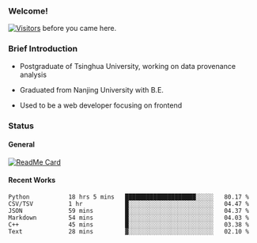 ### Welcome!

[![Visitors](https://visitor-badge.laobi.icu/badge?page_id=HermitSun.HermitSun)]() before you came here.

### Brief Introduction

- Postgraduate of Tsinghua University, working on data provenance analysis

- Graduated from Nanjing University with B.E.

- Used to be a web developer focusing on frontend

### Status

#### General

[![ReadMe Card](https://github-readme-stats.hermitsun.vercel.app/api?username=HermitSun&count_private=true&show_icons=true)]()

#### Recent Works

<!--START_SECTION:waka-->

```text
Python           18 hrs 5 mins   ████████████████████░░░░░   80.17 %
CSV/TSV          1 hr            █░░░░░░░░░░░░░░░░░░░░░░░░   04.47 %
JSON             59 mins         █░░░░░░░░░░░░░░░░░░░░░░░░   04.37 %
Markdown         54 mins         █░░░░░░░░░░░░░░░░░░░░░░░░   04.03 %
C++              45 mins         █░░░░░░░░░░░░░░░░░░░░░░░░   03.38 %
Text             28 mins         ▓░░░░░░░░░░░░░░░░░░░░░░░░   02.10 %
```

<!--END_SECTION:waka-->
